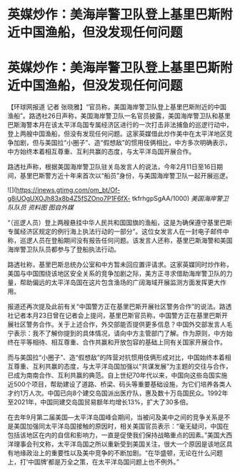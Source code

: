 # 英媒炒作：美海岸警卫队登上基里巴斯附近中国渔船，但没发现任何问题

# 英媒炒作：美海岸警卫队登上基里巴斯附近中国渔船，但没发现任何问题

【环球网报道 记者
张晓雅】“官员称，美国海岸警卫队登上基里巴斯附近的中国渔船”。路透社26日声称，美国海岸警卫队一名官员披露，美国海岸警卫队和基里巴斯海警本月在该太平洋岛国专属经济区进行的一次打击非法捕鱼的巡逻行动中，登上两艘中国渔船，但没有发现任何问题。这家英媒借此炒作美中在太平洋地区竞争加剧，但与美国拉“小圈子”、造“假想敌”的惯用伎俩相比，中方多次明确表示，中方始终本着相互尊重、互利共赢的态度，与太平洋岛国开展合作。

路透社声称，根据美国海岸警卫队驻关岛发言人的说法，今年2月11日至16日期间，基里巴斯警方近十年来首次以“船员”身份，与美国海岸警卫队一起开展巡逻。

![](https://inews.gtimg.com/om_bt/Of-g8iUOgUXOJh83x8b4Z5fSZOno7P1F6fX-
tkfrhgpSgAA/1000) _美国海岸警卫队队员 资料图 图自外媒_

“（巡逻人员）登上两艘悬挂中华人民共和国国旗的渔船，这是为确保遵守基里巴斯专属经济区规定的例行海上执法行动的一部分”。这位女发言人在一封电子邮件中称，巡逻人员在登船期间没有报告任何问题。该发言人还称，基里巴斯海警和美国海岸警卫队队员都参与了登船执法行动。

路透社称，基里巴斯总统办公室和中方暂未回应置评请求。这家英媒同时炒作称，美国与中国围绕该地区安全关系的竞争加剧之际，美方正寻求借助海岸警卫队的力量，帮助偏远的太平洋岛国在这片包含渔场的广阔海域开展监测方面发挥更大作用。

报道还再次提及此前有关“中国警方正在基里巴斯开展社区警务合作”的说法。路透社记者本月23日曾在记者会上提问，基里巴斯官员称，中国警方正在基里巴斯开展社区警务合作。关于上述合作，外交部能否提供更多信息？中国外交部发言人毛宁表示：我不了解你提到的具体情况，请向中方主管部门了解。作为原则，中方始终在平等相待、相互尊重、合作共赢和开放包容的基础上同有关国家开展合作。

而与美国拉“小圈子”、造“假想敌”的阵营对抗惯用伎俩形成对比，中国始终本着相互尊重、互利共赢的态度，与太平洋岛国加强以“共谋发展”为主题的交往与合作，已成为南南合作、互利共赢的典范。自上世纪70年代以来，中国向这些岛国实施近500个项目，帮助建设了道路、桥梁、码头等重要基础设施，为它们培养各类人才约1万人次。中国已向8个建交岛国派出医疗队，惠及数十万岛国民众。1992年至2021年，中国同建交岛国贸易额年均增长13%，扩大了30多倍。

在去年9月第二届美国—太平洋岛国峰会期间，当被问及美中之间的竞争关系是不是美国加强同太平洋岛国接触的原因时，相关美国官员表示：“毫无疑问，中国在包括该地区在内的自信和影响力，一直是促使我们保持战略重点的因素。”美国大西洋理事会刊文称，太平洋岛国之所以重新受到美国关注，很大一个原因是该地区具有地缘政治上的重要性以及美中竞争的不断加剧。“在华盛顿，无论在什么问题上，打‘中国牌’都是万全之策，在太平洋岛国问题上也不例外。”

